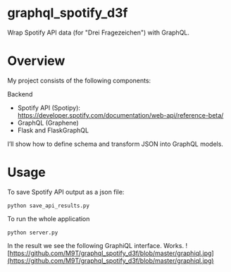 # graphql_spotify_d3f
Wrap Spotify API data (for "Drei Fragezeichen") with GraphQL.

# Overview
My project consists of the following components:

Backend
- Spotify API (Spotipy): <https://developer.spotify.com/documentation/web-api/reference-beta/>
- GraphQL (Graphene)
- Flask and FlaskGraphQL

I’ll show how to define schema and transform JSON into GraphQL models.

# Usage
To save Spotify API output as a json file:
```
python save_api_results.py
```

To run the whole application
```
python server.py
```

In the result we see the following GraphiQL interface. Works.
![https://github.com/M9T/graphql_spotify_d3f/blob/master/graphiql.jpg](https://github.com/M9T/graphql_spotify_d3f/blob/master/graphiql.jpg)
